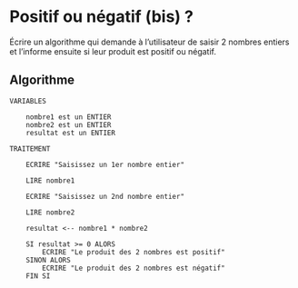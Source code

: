 # Positif ou négatif (bis) ?

Écrire un algorithme qui demande à l’utilisateur de saisir 2 nombres entiers et l’informe ensuite si leur produit est positif ou négatif.

## Algorithme

``` 
VARIABLES 

	nombre1 est un ENTIER
	nombre2 est un ENTIER
	resultat est un ENTIER

TRAITEMENT 

	ECRIRE "Saisissez un 1er nombre entier"

	LIRE nombre1

	ECRIRE "Saisissez un 2nd nombre entier"

	LIRE nombre2
	
	resultat <-- nombre1 * nombre2

	SI resultat >= 0 ALORS
		ECRIRE "Le produit des 2 nombres est positif"
	SINON ALORS
		ECRIRE "Le produit des 2 nombres est négatif"
	FIN SI

```